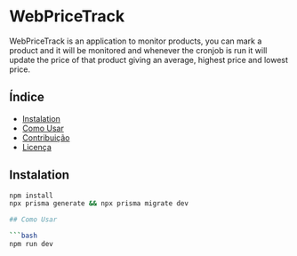 # WebPriceTrack

WebPriceTrack is an application to monitor products, you can mark a product and it will be monitored and whenever the cronjob is run it will update the price of that product giving an average, highest price and lowest price.

## Índice

- [Instalation](#instalation)
- [Como Usar](#como-usar)
- [Contribuição](#contribuição)
- [Licença](#licença)

## Instalation

```bash
npm install 
npx prisma generate && npx prisma migrate dev

## Como Usar

```bash
npm run dev

